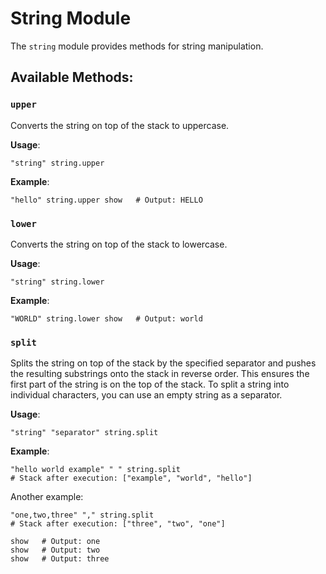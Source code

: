 # String Module

The `string` module provides methods for string manipulation.

## Available Methods:

### `upper`

Converts the string on top of the stack to uppercase.

**Usage**:

```beremiz
"string" string.upper
```

**Example**:

```beremiz
"hello" string.upper show   # Output: HELLO
```

### `lower`

Converts the string on top of the stack to lowercase.

**Usage**:

```beremiz
"string" string.lower
```

**Example**:

```beremiz
"WORLD" string.lower show   # Output: world
```

### `split`

Splits the string on top of the stack by the specified separator and pushes the resulting substrings onto the stack in reverse order. This ensures the first part of the string is on the top of the stack. To split a string into individual characters, you can use an empty string as a separator.

**Usage**:

```beremiz
"string" "separator" string.split
```

**Example**:

```beremiz
"hello world example" " " string.split
# Stack after execution: ["example", "world", "hello"]
```

Another example:

```beremiz
"one,two,three" "," string.split
# Stack after execution: ["three", "two", "one"]

show   # Output: one
show   # Output: two
show   # Output: three
```
